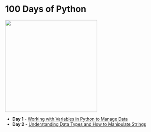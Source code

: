 # 100 Days of Python


<img src="https://itsourcecode.com/wp-content/uploads/2022/06/Python-Tutorial-for-Beginners-Learn-Python-Programming-2022.png" style="height:300px;">


- <b>Day 1</b> - [Working with Variables in Python to Manage Data](https://dhanukaperera.github.io/100-days-python/day-01/notes)
- <b>Day 2</b> - [Understanding Data Types and How to Manipulate Strings](https://dhanukaperera.github.io/100-days-python/day-02/notes)

